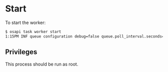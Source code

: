 # Start

To start the worker:

```bash
$ osapi task worker start
1:15PM INF queue configuration debug=false queue.poll_interval.seconds=30
```

## Privileges

This process should be run as root.
